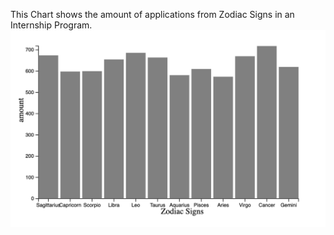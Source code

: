 This Chart shows the amount of applications from Zodiac Signs in an Internship Program. 
![alt text](<Zodiac Sign scales.png>)